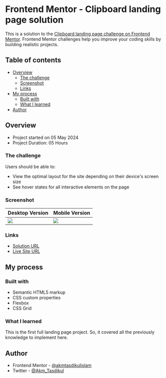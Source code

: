 # Frontend Mentor - Clipboard landing page solution

This is a solution to the [Clipboard landing page challenge on Frontend Mentor](https://www.frontendmentor.io/challenges/clipboard-landing-page-5cc9bccd6c4c91111378ecb9). Frontend Mentor challenges help you improve your coding skills by building realistic projects.

## Table of contents

- [Overview](#overview)
  - [The challenge](#the-challenge)
  - [Screenshot](#screenshot)
  - [Links](#links)
- [My process](#my-process)
  - [Built with](#built-with)
  - [What I learned](#what-i-learned)
- [Author](#author)

## Overview

- Project started on 05 May 2024
- Project Duration: 05 Hours

### The challenge

Users should be able to:

- View the optimal layout for the site depending on their device's screen size
- See hover states for all interactive elements on the page

### Screenshot

| Desktop Version                        | Mobile Version                        |
| -------------------------------------- | ------------------------------------- |
| ![](./screenshots/desktop-version.png) | ![](./screenshots/mobile-version.png) |

### Links

- [Solution URL](https://github.com/akmtasdikulislam/clipboard-landing-page)
- [Live Site URL](https://akmtasdikulislam.github.io/clipboard-landing-page/)

## My process

### Built with

- Semantic HTML5 markup
- CSS custom properties
- Flexbox
- CSS Grid

### What I learned

This is the first full landing page project. So, it covered all the previously knowledge to implement here.

## Author

- Frontend Mentor - [@akmtasdikulislam](https://www.frontendmentor.io/profile/akmtasdikulislam)
- Twitter - [@Akm_Tasdikul](https://www.twitter.com/Akm_Tasdikul)
